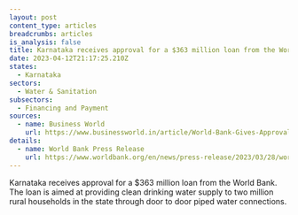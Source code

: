 ```yaml
---
layout: post
content_type: articles
breadcrumbs: articles
is_analysis: false
title: Karnataka receives approval for a $363 million loan from the World Bank
date: 2023-04-12T21:17:25.210Z
states:
  - Karnataka
sectors:
  - Water & Sanitation
subsectors:
  - Financing and Payment
sources:
  - name: Business World
    url: https://www.businessworld.in/article/World-Bank-Gives-Approval-To-363-Mn-Loan-For-Rural-Water-Supply-In-Karnataka-/29-03-2023-470995/
details:
  - name: World Bank Press Release
    url: https://www.worldbank.org/en/news/press-release/2023/03/28/world-bank-approves-363-million-to-improve-water-supply-to-2-million-rural-households-in-the-indian-state-of-karnataka
---
```

Karnataka receives approval for a $363 million loan from the World Bank. The loan is aimed at providing clean drinking water supply to two million rural households in the state through door to door piped water connections.